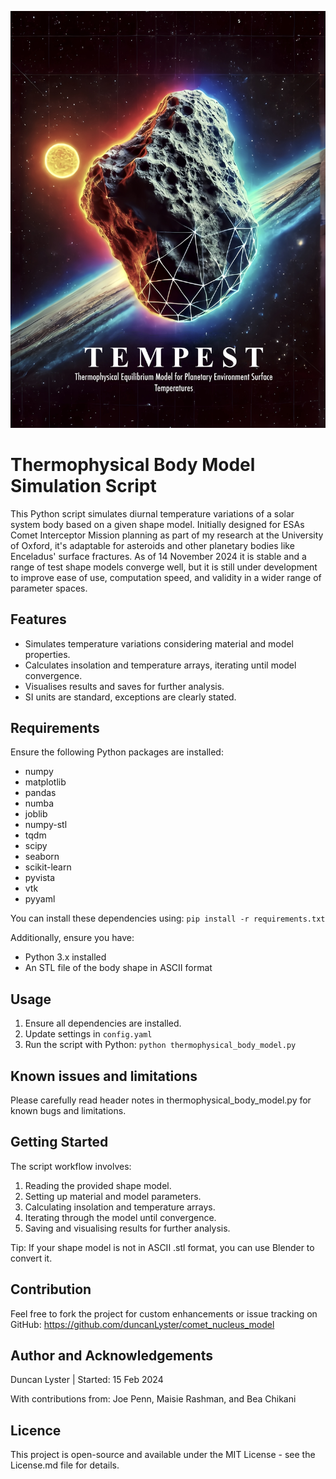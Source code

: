 ![TEMPEST Banner](resources/documentation/banner.jpg)

# Thermophysical Body Model Simulation Script
This Python script simulates diurnal temperature variations of a solar system body based on a given shape model. Initially designed for ESAs Comet Interceptor Mission planning as part of my research at the University of Oxford, it's adaptable for asteroids and other planetary bodies like Enceladus' surface fractures. As of 14 November 2024 it is stable and a range of test shape models converge well, but it is still under development to improve ease of use, computation speed, and validity in a wider range of parameter spaces. 

## Features
- Simulates temperature variations considering material and model properties.
- Calculates insolation and temperature arrays, iterating until model convergence.
- Visualises results and saves for further analysis.
- SI units are standard, exceptions are clearly stated.

## Requirements
Ensure the following Python packages are installed:

- numpy
- matplotlib
- pandas
- numba
- joblib
- numpy-stl
- tqdm
- scipy
- seaborn
- scikit-learn
- pyvista
- vtk
- pyyaml

You can install these dependencies using:
`pip install -r requirements.txt`

Additionally, ensure you have:
- Python 3.x installed
- An STL file of the body shape in ASCII format

## Usage
1. Ensure all dependencies are installed.
2. Update settings in `config.yaml`
3. Run the script with Python: `python thermophysical_body_model.py`

## Known issues and limitations
Please carefully read header notes in thermophysical_body_model.py for known bugs and limitations.

## Getting Started
The script workflow involves:

1. Reading the provided shape model.
2. Setting up material and model parameters.
3. Calculating insolation and temperature arrays.
4. Iterating through the model until convergence.
5. Saving and visualising results for further analysis.

Tip: If your shape model is not in ASCII .stl format, you can use Blender to convert it.

## Contribution
Feel free to fork the project for custom enhancements or issue tracking on GitHub: https://github.com/duncanLyster/comet_nucleus_model

## Author and Acknowledgements
Duncan Lyster | Started: 15 Feb 2024

With contributions from: Joe Penn, Maisie Rashman, and Bea Chikani

## Licence
This project is open-source and available under the MIT License - see the License.md file for details.


